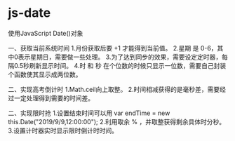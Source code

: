 # js-date
使用JavaScript Date()对象

一、获取当前系统时间
1.月份获取后要 +1 才能得到当前值。
2.星期 是 0-6，其中0表示星期日，需要做一些处理。
3.为了达到同步的效果，需要设定定时器，每隔0.5秒刷新显示时间。
4.时 和 秒 在个位数的时候只显示一位数，需要自己封装个函数使其显示成两位数。

二、实现高考倒计时
1.Math.ceil向上取整。
2.时间相减获得的是毫秒差，需要经过一定处理得到需要的时间差。

二、实现限时抢
1.设置结束时间可以用 var endTime = new this.Date("2019/9/9,12:00:00");
2.利用取余 % ，并取整获得剩余具体时分秒。
3.设置计时器实时显示限时倒计时时间。